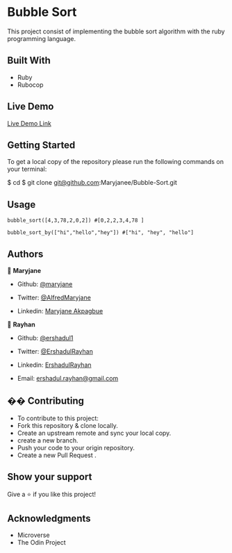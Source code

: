# Bubble Sort

This project consist of implementing the bubble sort algorithm with the ruby programming language. 


## Built With

- Ruby
- Rubocop
 

## Live Demo

[Live Demo Link](https://repl.it/@MaryjaneA/DazzlingPolishedIdentifier#main.rb)
​

## Getting Started

To get a local copy of the repository please run the following commands on your terminal:

$ cd <folder>
$ git clone git@github.com:Maryjanee/Bubble-Sort.git
​


## Usage
```
bubble_sort([4,3,78,2,0,2]) #[0,2,2,3,4,78 ]

bubble_sort_by(["hi","hello","hey"]) #["hi", "hey", "hello"]

```

## Authors

👤 **Maryjane**

- Github: [@maryjane](https://github.com/maryjanee)

- Twitter: [@AlfredMaryjane](https://twitter.com/AlfredMaryjane)

- Linkedin: [Maryjane Akpagbue](https://www.linkedin.com/in/maryjane-akpagbue-1500b7173/)

👤 **Rayhan**
​
- Github: [@ershadul1](https://github.com/ershadul1)

- Twitter: [@ErshadulRayhan](https://twitter.com/ErshadulRayhan)

- Linkedin: [ErshadulRayhan](https://www.linkedin.com/in/ershadul-hakim-rayhan-a5a17649/)
- Email:  ershadul.rayhan@gmail.com
  ​

## �� Contributing

- To contribute to this project:
- Fork this repository & clone locally.
- Create an upstream remote and sync your local copy.
- create a new branch.
- Push your code to your origin repository.
- Create a new Pull Request .

## Show your support

Give a ⭐️ if you like this project!
​

## Acknowledgments

- Microverse
- The Odin Project